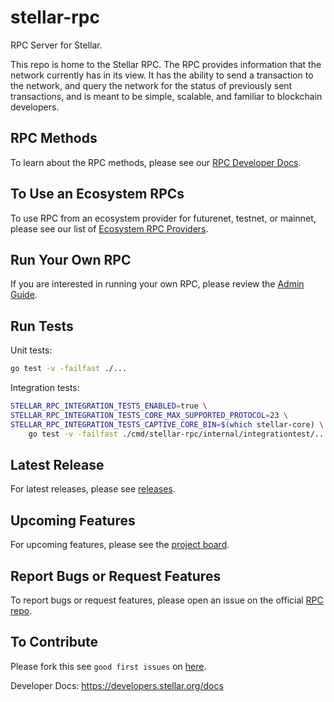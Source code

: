 # stellar-rpc
RPC Server for Stellar.


This repo is home to the Stellar RPC. The RPC provides information that the network currently has in its view. It has the ability to send a transaction to the network, and query the network for the status of previously sent transactions, and is meant to be simple, scalable, and familiar to blockchain developers.


## RPC Methods
To learn about the RPC methods, please see our [RPC Developer Docs](https://developers.stellar.org/docs/data/apis/rpc/api-reference/methods).

## To Use an Ecosystem RPCs
To use RPC from an ecosystem provider for futurenet, testnet, or mainnet, please see our list of [Ecosystem RPC Providers](https://developers.stellar.org/docs/data/apis/api-providers).

## Run Your Own RPC
If you are interested in running your own RPC, please review the [Admin Guide](https://developers.stellar.org/docs/data/apis/rpc/admin-guide).

## Run Tests

Unit tests:

```bash
go test -v -failfast ./...
```

Integration tests:

```bash
STELLAR_RPC_INTEGRATION_TESTS_ENABLED=true \
STELLAR_RPC_INTEGRATION_TESTS_CORE_MAX_SUPPORTED_PROTOCOL=23 \
STELLAR_RPC_INTEGRATION_TESTS_CAPTIVE_CORE_BIN=$(which stellar-core) \
    go test -v -failfast ./cmd/stellar-rpc/internal/integrationtest/...
```

## Latest Release
For latest releases, please see
[releases](https://github.com/stellar/stellar-rpc/releases).

## Upcoming Features
For upcoming features, please see the [project board](https://github.com/orgs/stellar/projects/37/views/29).

## Report Bugs or Request Features
To report bugs or request features, please open an issue on the official [RPC repo](https://github.com/stellar/stellar-rpc/issues/new).

## To Contribute
Please fork this see `good first issues` on [here](https://github.com/stellar/stellar-rpc/contribute).

Developer Docs: https://developers.stellar.org/docs
